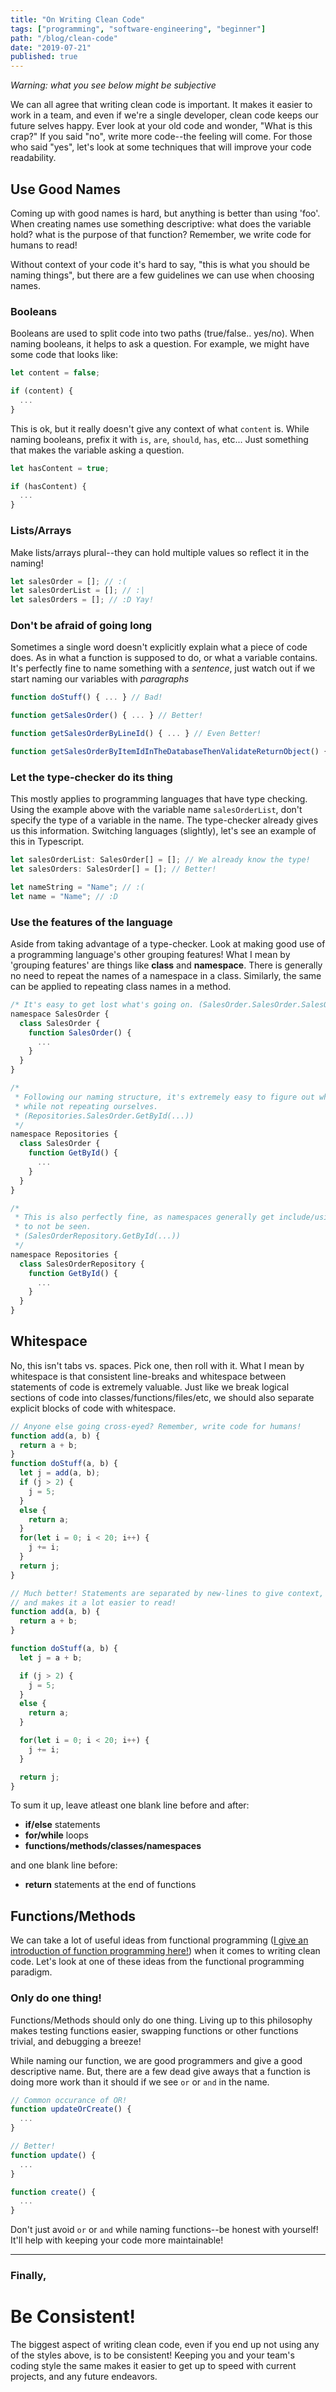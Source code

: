 ```yaml
---
title: "On Writing Clean Code"
tags: ["programming", "software-engineering", "beginner"]
path: "/blog/clean-code"
date: "2019-07-21"
published: true
---
```


*Warning: what you see below might be subjective*

We can all agree that writing clean code is important. It makes it easier to work in a team, and even if we're a single developer, clean code keeps our future selves happy. Ever look at your old code and wonder, "What is this crap?" If you said "no", write more code--the feeling will come. For those who said "yes", let's look at some techniques that will improve your code readability.

## Use Good Names

Coming up with good names is hard, but anything is better than using 'foo'. When creating names use something descriptive: what does the variable hold? what is the purpose of that function? Remember, we write code for humans to read!

Without context of your code it's hard to say, "this is what you should be naming things", but there are a few guidelines we can use when choosing names.


### Booleans

Booleans are used to split code into two paths (true/false.. yes/no). When naming booleans, it helps to ask a question. For example, we might have some code that looks like:

```js
let content = false;

if (content) {
  ...
}
```

This is ok, but it really doesn't give any context of what `content` is. While naming booleans, prefix it with `is`, `are`, `should`, `has`, etc... Just something that makes the variable asking a question.

```js
let hasContent = true;

if (hasContent) {
  ...
}
```

### Lists/Arrays

Make lists/arrays plural--they can hold multiple values so reflect it in the naming!

```js
let salesOrder = []; // :(
let salesOrderList = []; // :|
let salesOrders = []; // :D Yay!
```

### Don't be afraid of going long

Sometimes a single word doesn't explicitly explain what a piece of code does. As in what a function is supposed to do, or what a variable contains. It's perfectly fine to name something with a *sentence*, just watch out if we start naming our variables with *paragraphs*

```js
function doStuff() { ... } // Bad!

function getSalesOrder() { ... } // Better!

function getSalesOrderByLineId() { ... } // Even Better!

function getSalesOrderByItemIdInTheDatabaseThenValidateReturnObject() { ... } // What? Bad!
```

### Let the type-checker do its thing

This mostly applies to programming languages that have type checking. Using the example above with the variable name `salesOrderList`, don't specify the type of a variable in the name. The type-checker already gives us this information. Switching languages (slightly), let's see an example of this in Typescript.

```js
let salesOrderList: SalesOrder[] = []; // We already know the type!
let salesOrders: SalesOrder[] = []; // Better!

let nameString = "Name"; // :(
let name = "Name"; // :D
```

### Use the features of the language

Aside from taking advantage of a type-checker. Look at making good use of a programming language's other grouping features! What I mean by 'grouping features' are things like **class** and **namespace**. There is generally no need to repeat the names of a namespace in a class. Similarly, the same can be applied to repeating class names in a method.

```js
/* It's easy to get lost what's going on. (SalesOrder.SalesOrder.SalesOrder(...)) */
namespace SalesOrder {
  class SalesOrder {
    function SalesOrder() {
      ...
    }
  }
}

/* 
 * Following our naming structure, it's extremely easy to figure out what's going on 
 * while not repeating ourselves.
 * (Repositories.SalesOrder.GetById(...))
 */
namespace Repositories {
  class SalesOrder {
    function GetById() {
      ...
    }
  }
}

/* 
 * This is also perfectly fine, as namespaces generally get include/using/import 'd away 
 * to not be seen.
 * (SalesOrderRepository.GetById(...))
 */
namespace Repositories {
  class SalesOrderRepository {
    function GetById() {
      ...
    }
  }
}
```

## Whitespace

No, this isn't tabs vs. spaces. Pick one, then roll with it. What I mean by whitespace is that consistent line-breaks and whitespace between statements of code is extremely valuable. Just like we break logical sections of code into classes/functions/files/etc, we should also separate explicit blocks of code with whitespace. 

```js
// Anyone else going cross-eyed? Remember, write code for humans!
function add(a, b) {
  return a + b;
}
function doStuff(a, b) {
  let j = add(a, b);
  if (j > 2) {
    j = 5;
  }
  else {
    return a;
  }
  for(let i = 0; i < 20; i++) {
    j += i;
  }
  return j;
}
```

```js
// Much better! Statements are separated by new-lines to give context,
// and makes it a lot easier to read!
function add(a, b) {
  return a + b;
}

function doStuff(a, b) {
  let j = a + b;

  if (j > 2) {
    j = 5;
  }
  else {
    return a;
  }

  for(let i = 0; i < 20; i++) {
    j += i;
  }

  return j;
}
```

To sum it up, leave atleast one blank line before and after:
- **if/else** statements
- **for/while** loops
- **functions/methods/classes/namespaces**

and one blank line before:
- **return** statements at the end of functions

## Functions/Methods

We can take a lot of useful ideas from functional programming ([I give an introduction of function programming here!](https://www.dylanpaulus.com/2019-03-31-functional-programming/)) when it comes to writing clean code. Let's look at one of these ideas from the functional programming paradigm.

### Only do one thing!

Functions/Methods should only do one thing. Living up to this philosophy makes testing functions easier, swapping functions or other functions trivial, and debugging a breeze! 

While naming our function, we are good programmers and give a good descriptive name. But, there are a few dead give aways that a function is doing more work than it should if we see `or` or `and` in the name.

```js
// Common occurance of OR!
function updateOrCreate() {
  ...
}

// Better!
function update() {
  ...
}

function create() {
  ...
}
```

Don't just avoid `or` or `and` while naming functions--be honest with yourself! It'll help with keeping your code more maintainable!

-------------

### Finally,
# Be Consistent!

The biggest aspect of writing clean code, even if you end up not using any of the styles above, is to be consistent! Keeping you and your team's coding style the same makes it easier to get up to speed with current projects, and any future endeavors.